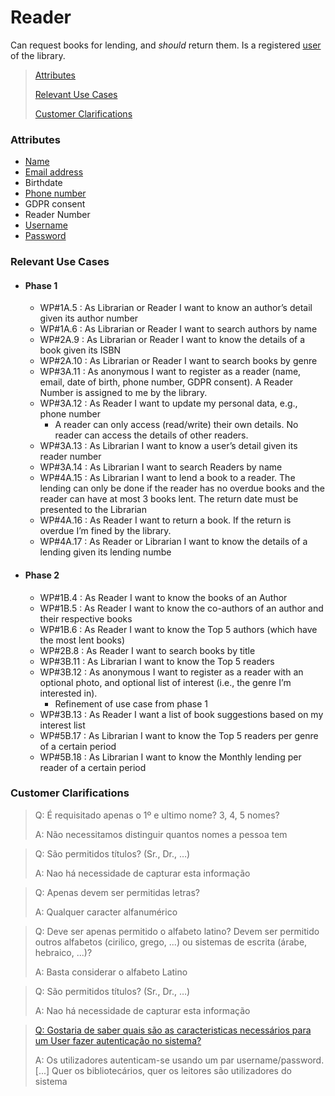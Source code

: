 # Reader

Can request books for lending, and _should_ return them. Is a registered [user](User.md) of the library. 

> [Attributes](#attributes)
> 
> [Relevant Use Cases](#Relevant-Use-Cases)
>
> [Customer Clarifications](#Customer-Clarifications)

### Attributes
- [Name](../ValueObjects/Name.md)
- [Email address](../ValueObjects/EmailAddress.md)
- Birthdate
- [Phone number](../ValueObjects/PhoneNumber.md)
- GDPR consent
- Reader Number
- [Username](../ValueObjects/Username.md)
- [Password](../ValueObjects/Password.md)

### Relevant Use Cases
- #### Phase 1
  - WP#1A.5 : As Librarian or Reader I want to know an author’s detail given its author number
  - WP#1A.6 : As Librarian or Reader I want to search authors by name
  - WP#2A.9 : As Librarian or Reader I want to know the details of a book given its ISBN
  - WP#2A.10 : As Librarian or Reader I want to search books by genre
  - WP#3A.11 : As anonymous I want to register as a reader (name, email, date of birth, phone number, GDPR
    consent). A Reader Number is assigned to me by the library.
  - WP#3A.12 : As Reader I want to update my personal data, e.g., phone number
    - A reader can only access (read/write) their own details. No reader can access the details of other readers.
  - WP#3A.13 : As Librarian I want to know a user’s detail given its reader number
  - WP#3A.14 : As Librarian I want to search Readers by name
  - WP#4A.15 : As Librarian I want to lend a book to a reader. The lending can only be done if the reader has no
    overdue books and the reader can have at most 3 books lent. The return date must be presented
    to the Librarian
  - WP#4A.16 : As Reader I want to return a book. If the return is overdue I’m fined by the library.
  - WP#4A.17 : As Reader or Librarian I want to know the details of a lending given its lending numbe
- #### Phase 2
  - WP#1B.4 : As Reader I want to know the books of an Author
  - WP#1B.5 : As Reader I want to know the co-authors of an author and their respective books
  - WP#1B.6 : As Reader I want to know the Top 5 authors (which have the most lent books)
  - WP#2B.8 : As Reader I want to search books by title
  - WP#3B.11 : As Librarian I want to know the Top 5 readers
  - WP#3B.12 : As anonymous I want to register as a reader with an optional photo, and optional list of interest
    (i.e., the genre I’m interested in). 
    - Refinement of use case from phase 1
  - WP#3B.13 : As Reader I want a list of book suggestions based on my interest list
  - WP#5B.17 : As Librarian I want to know the Top 5 readers per genre of a certain period
  - WP#5B.18 : As Librarian I want to know the Monthly lending per reader of a certain period

### Customer Clarifications
>Q: É requisitado apenas o 1º e ultimo nome? 3, 4, 5 nomes?
> 
>A: Não necessitamos distinguir quantos nomes a pessoa tem

>Q: São permitidos títulos? (Sr., Dr., …)
> 
>A: Nao há necessidade de capturar esta informação

>Q: Apenas devem ser permitidas letras?
> 
>A: Qualquer caracter alfanumérico

>Q: Deve ser apenas permitido o alfabeto latino? Devem ser permitido outros alfabetos (cirilico, grego, ...) ou sistemas de escrita (árabe, hebraico, ...)?
>
>A: Basta considerar o alfabeto Latino

>Q: São permitidos títulos? (Sr., Dr., …)
>
>A: Nao há necessidade de capturar esta informação

>[Q: Gostaria de saber quais são as caracteristicas necessários para um User fazer autenticação no sistema?](https://moodle.isep.ipp.pt/mod/forum/discuss.php?d=28878#p36474)
>
>A: Os utilizadores autenticam-se usando um par username/password. [...] Quer os bibliotecários, quer os leitores são utilizadores do sistema 